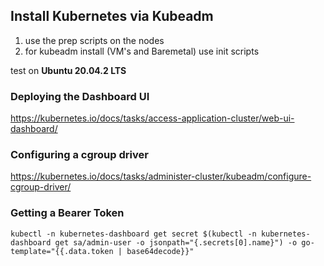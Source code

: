 ## Install Kubernetes via Kubeadm

1. use the prep scripts on the nodes   
2. for kubeadm install (VM's and Baremetal) use init scripts   

test on **Ubuntu 20.04.2 LTS**


### Deploying the Dashboard UI
https://kubernetes.io/docs/tasks/access-application-cluster/web-ui-dashboard/

### Configuring a cgroup driver
https://kubernetes.io/docs/tasks/administer-cluster/kubeadm/configure-cgroup-driver/

### Getting a Bearer Token
`kubectl -n kubernetes-dashboard get secret $(kubectl -n kubernetes-dashboard get sa/admin-user -o jsonpath="{.secrets[0].name}") -o go-template="{{.data.token | base64decode}}"`

